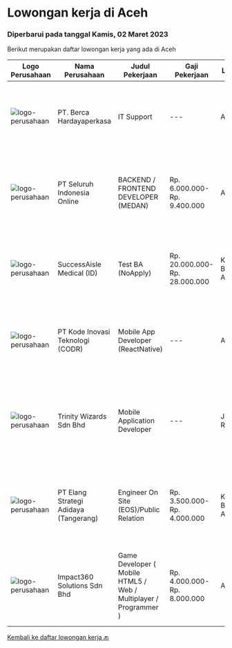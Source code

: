 
  # Lowongan kerja di Aceh

  ### Diperbarui pada tanggal Kamis, 02 Maret 2023

  Berikut merupakan daftar lowongan kerja yang ada di Aceh

  |Logo Perusahaan | Nama Perusahaan | Judul Pekerjaan | Gaji Pekerjaan | Lokasi | Deskripsi | Tanggal diunggah | Pranala |
  | -------------- | --------------- | --------------- | --------- | --------- | -------------- | ------- | ----------- |
  |![logo-perusahaan](https://image-service-cdn.seek.com.au/52f06d17b1599d3c6518c2d2dcd9c5373397d29d/ee4dce1061f3f616224767ad58cb2fc751b8d2dc)|PT. Berca Hardayaperkasa|IT Support|---|Aceh|Responsibilities: Analyzing, troubleshooting, and installation to several areas including desktop hardware, operating systems (Windows 7/8/10),...|Senin, 27 Februari 2023|https://www.jobstreet.co.id/id/job/it-support-4240563?token=0~ddd36fa5-96ae-4eae-a4c1-11b9003a1b70&sectionRank=1&jobId=jobstreet-id-job-4240563|
|![logo-perusahaan](https://image-service-cdn.seek.com.au/c768f0670f8f8212da7de609b6af9d0b2e5134cc/ee4dce1061f3f616224767ad58cb2fc751b8d2dc)|PT Seluruh Indonesia Online|BACKEND / FRONTEND DEVELOPER (MEDAN)|Rp. 6.000.000-Rp. 9.400.000|Aceh|Memiliki pengalaman leadership sebagai Manager sebelumnya.Back End Engineer1. Memiliki pengalaman dalam membangun RESTful APIs2. Menguasai bahasa...|Kamis, 23 Februari 2023|https://www.jobstreet.co.id/id/job/backend-frontend-developer-medan-4237176?token=0~ddd36fa5-96ae-4eae-a4c1-11b9003a1b70&sectionRank=2&jobId=jobstreet-id-job-4237176|
|![logo-perusahaan](https://image-service-cdn.seek.com.au/f412501f46acf0a49a54c5ab790ef9914980a214/ee4dce1061f3f616224767ad58cb2fc751b8d2dc)|SuccessAisle Medical (ID)|Test BA (NoApply)|Rp. 20.000.000-Rp. 28.000.000|Kota Banda Aceh|test job noapplyJob descriptionA great job ad talks about clear responsibilities, requirements and rewards. Learn how to write about these hereJob...|Selasa, 14 Februari 2023|https://www.jobstreet.co.id/id/job/test-ba-noapply-4223415?token=0~ddd36fa5-96ae-4eae-a4c1-11b9003a1b70&sectionRank=3&jobId=jobstreet-id-job-4223415|
|![logo-perusahaan](https://image-service-cdn.seek.com.au/6d97a4ffe0f325e8e84b260a2064eead4009eff7/ee4dce1061f3f616224767ad58cb2fc751b8d2dc)|PT Kode Inovasi Teknologi (CODR)|Mobile App Developer (ReactNative)|---|Aceh|We are currently looking for a Yogyakarta/Jakarta-based candidate to fill in as a Front End Developer in our company, with these following...|Rabu, 15 Februari 2023|https://www.jobstreet.co.id/id/job/mobile-app-developer-reactnative-4211858?token=0~ddd36fa5-96ae-4eae-a4c1-11b9003a1b70&sectionRank=4&jobId=jobstreet-id-job-4211858|
|![logo-perusahaan](https://image-service-cdn.seek.com.au/cfe05f28dbf142b84128ef993563f57445f28dbd/ee4dce1061f3f616224767ad58cb2fc751b8d2dc)|Trinity Wizards Sdn Bhd|Mobile Application Developer|---|Jakarta Raya|Job Purpose Responsible to design or re-design, developing, testing and implementing complex Mobile software programs and applications and providing...|Selasa, 14 Februari 2023|https://www.jobstreet.co.id/id/job/mobile-application-developer-5278992/origin/my?token=0~ddd36fa5-96ae-4eae-a4c1-11b9003a1b70&sectionRank=5&jobId=jobstreet-my-job-5278992|
|![logo-perusahaan](https://image-service-cdn.seek.com.au/b0fb60f80b29d5dddd473e2b0c3a9131dc396240/ee4dce1061f3f616224767ad58cb2fc751b8d2dc)|PT Elang Strategi Adidaya (Tangerang)|Engineer On Site (EOS)/Public Relation|Rp. 3.500.000-Rp. 4.000.000|Kota Banda Aceh|Deskripsi :- Proactive dan Komunikatif- Melakukan aktivitas implementasi dan pengelolaan proyek untuk memberikan hasil yang optimal bagi customer dan...|Jumat, 03 Februari 2023|https://www.jobstreet.co.id/id/job/engineer-on-site-eos-public-relation-4209450?token=0~ddd36fa5-96ae-4eae-a4c1-11b9003a1b70&sectionRank=6&jobId=jobstreet-id-job-4209450|
|![logo-perusahaan](https://image-service-cdn.seek.com.au/35b00a50395e5c8ad6bf2130dfd2a19f9f4bbec5/ee4dce1061f3f616224767ad58cb2fc751b8d2dc)|Impact360 Solutions Sdn Bhd|Game Developer ( Mobile HTML5 / Web / Multiplayer / Programmer )|Rp. 4.000.000-Rp. 8.000.000|Aceh|We are hiring remote HTML5 game developers from all parts of Indonesia. If you have real experience building HTML5 games or applications, you're...|Sabtu, 04 Februari 2023|https://www.jobstreet.co.id/id/job/game-developer-mobile-html5-web-multiplayer-programmer-5267312/origin/my?token=0~ddd36fa5-96ae-4eae-a4c1-11b9003a1b70&sectionRank=7&jobId=jobstreet-my-job-5267312|


  [Kembali ke daftar lowongan kerja 🔙](../README.md#daftar-lowongan-kerja)
  